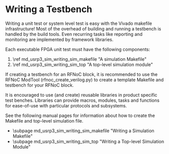 # Writing a Testbench

Writing a unit test or system level test is easy with the Vivado makefile infrastructure! 
Most of the overhead of building and running a testbench is handled by the build tools. 
Even recurring tasks like reporting and monitoring are implemented by framework libraries.

Each executable FPGA unit test must have the following components:

1. \ref md_usrp3_sim_writing_sim_makefile "A simulation Makefile"
2. \ref md_usrp3_sim_writing_sim_top "A top-level simulation module"

If creating a testbench for an RFNoC block, it is recommended to use the RFNoC
ModTool (rfnoc_create_verilog.py) to create a template Makefile and testbench
for your RFNoC block.

It is encouraged to use (and create) reusable libraries in product specific 
test benches. Libraries can provide macros, modules, tasks and functions for
ease-of-use with particular protocols and subsystems.

See the following manual pages for information about how to create the Makefile
and top-level simulation file.

- \subpage md_usrp3_sim_writing_sim_makefile "Writing a Simulation Makefile"
- \subpage md_usrp3_sim_writing_sim_top "Writing a Top-level Simulation Module"